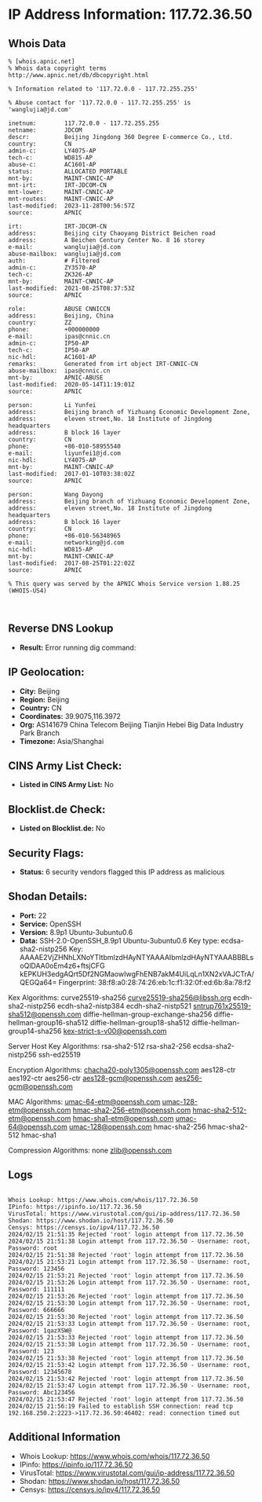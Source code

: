 # IP Address Information: 117.72.36.50

## Whois Data
```
% [whois.apnic.net]
% Whois data copyright terms    http://www.apnic.net/db/dbcopyright.html

% Information related to '117.72.0.0 - 117.72.255.255'

% Abuse contact for '117.72.0.0 - 117.72.255.255' is 'wanglujia@jd.com'

inetnum:        117.72.0.0 - 117.72.255.255
netname:        JDCOM
descr:          Beijing Jingdong 360 Degree E-commerce Co., Ltd.
country:        CN
admin-c:        LY4075-AP
tech-c:         WD815-AP
abuse-c:        AC1601-AP
status:         ALLOCATED PORTABLE
mnt-by:         MAINT-CNNIC-AP
mnt-irt:        IRT-JDCOM-CN
mnt-lower:      MAINT-CNNIC-AP
mnt-routes:     MAINT-CNNIC-AP
last-modified:  2023-11-28T00:56:57Z
source:         APNIC

irt:            IRT-JDCOM-CN
address:        Beijing city Chaoyang District Beichen road
address:        A Beichen Century Center No. 8 16 storey
e-mail:         wanglujia@jd.com
abuse-mailbox:  wanglujia@jd.com
auth:           # Filtered
admin-c:        ZY3570-AP
tech-c:         ZK326-AP
mnt-by:         MAINT-CNNIC-AP
last-modified:  2021-08-25T08:37:53Z
source:         APNIC

role:           ABUSE CNNICCN
address:        Beijing, China
country:        ZZ
phone:          +000000000
e-mail:         ipas@cnnic.cn
admin-c:        IP50-AP
tech-c:         IP50-AP
nic-hdl:        AC1601-AP
remarks:        Generated from irt object IRT-CNNIC-CN
abuse-mailbox:  ipas@cnnic.cn
mnt-by:         APNIC-ABUSE
last-modified:  2020-05-14T11:19:01Z
source:         APNIC

person:         Li Yunfei
address:        Beijing branch of Yizhuang Economic Development Zone,
address:        eleven street,No. 18 Institute of Jingdong headquarters
address:        B block 16 layer
country:        CN
phone:          +86-010-58955540
e-mail:         liyunfei1@jd.com
nic-hdl:        LY4075-AP
mnt-by:         MAINT-CNNIC-AP
last-modified:  2017-01-10T03:38:02Z
source:         APNIC

person:         Wang Dayong
address:        Beijing branch of Yizhuang Economic Development Zone,
address:        eleven street,No. 18 Institute of Jingdong headquarters
address:        B block 16 layer
country:        CN
phone:          +86-010-56348965
e-mail:         networking@jd.com
nic-hdl:        WD815-AP
mnt-by:         MAINT-CNNIC-AP
last-modified:  2017-08-25T01:22:02Z
source:         APNIC

% This query was served by the APNIC Whois Service version 1.88.25 (WHOIS-US4)



```
## Reverse DNS Lookup
- **Result:** Error running dig command: 

## IP Geolocation:
- **City:** Beijing
- **Region:** Beijing
- **Country:** CN
- **Coordinates:** 39.9075,116.3972
- **Org:** AS141679 China Telecom Beijing Tianjin Hebei Big Data Industry Park Branch
- **Timezone:** Asia/Shanghai

## CINS Army List Check:
- **Listed in CINS Army List:** 
No

## Blocklist.de Check:
- **Listed on Blocklist.de:** 
No

## Security Flags:
- **Status:** 6 security vendors flagged this IP address as malicious

## Shodan Details:
- **Port:** 22
- **Service:** OpenSSH
- **Version:** 8.9p1 Ubuntu-3ubuntu0.6
- **Data:** SSH-2.0-OpenSSH_8.9p1 Ubuntu-3ubuntu0.6
Key type: ecdsa-sha2-nistp256
Key: AAAAE2VjZHNhLXNoYTItbmlzdHAyNTYAAAAIbmlzdHAyNTYAAABBBLsoQlDAA0oEm4z6+ftsjCFG
kEPKUH3edgAQrt5Df2NGMaowIwgFhENB7akM4UiLqLn1XN2xVAJCTrA/QEGQa64=
Fingerprint: 38:f8:a0:28:74:26:eb:1c:f1:32:0f:ed:6b:8a:78:f2

Kex Algorithms:
	curve25519-sha256
	curve25519-sha256@libssh.org
	ecdh-sha2-nistp256
	ecdh-sha2-nistp384
	ecdh-sha2-nistp521
	sntrup761x25519-sha512@openssh.com
	diffie-hellman-group-exchange-sha256
	diffie-hellman-group16-sha512
	diffie-hellman-group18-sha512
	diffie-hellman-group14-sha256
	kex-strict-s-v00@openssh.com

Server Host Key Algorithms:
	rsa-sha2-512
	rsa-sha2-256
	ecdsa-sha2-nistp256
	ssh-ed25519

Encryption Algorithms:
	chacha20-poly1305@openssh.com
	aes128-ctr
	aes192-ctr
	aes256-ctr
	aes128-gcm@openssh.com
	aes256-gcm@openssh.com

MAC Algorithms:
	umac-64-etm@openssh.com
	umac-128-etm@openssh.com
	hmac-sha2-256-etm@openssh.com
	hmac-sha2-512-etm@openssh.com
	hmac-sha1-etm@openssh.com
	umac-64@openssh.com
	umac-128@openssh.com
	hmac-sha2-256
	hmac-sha2-512
	hmac-sha1

Compression Algorithms:
	none
	zlib@openssh.com


## Logs
```

Whois Lookup: https://www.whois.com/whois/117.72.36.50
IPinfo: https://ipinfo.io/117.72.36.50
VirusTotal: https://www.virustotal.com/gui/ip-address/117.72.36.50
Shodan: https://www.shodan.io/host/117.72.36.50
Censys: https://censys.io/ipv4/117.72.36.50
2024/02/15 21:51:35 Rejected 'root' login attempt from 117.72.36.50
2024/02/15 21:51:38 Login attempt from 117.72.36.50 - Username: root, Password: root
2024/02/15 21:51:38 Rejected 'root' login attempt from 117.72.36.50
2024/02/15 21:53:21 Login attempt from 117.72.36.50 - Username: root, Password: 123456
2024/02/15 21:53:21 Rejected 'root' login attempt from 117.72.36.50
2024/02/15 21:53:26 Login attempt from 117.72.36.50 - Username: root, Password: 111111
2024/02/15 21:53:26 Rejected 'root' login attempt from 117.72.36.50
2024/02/15 21:53:30 Login attempt from 117.72.36.50 - Username: root, Password: 666666
2024/02/15 21:53:30 Rejected 'root' login attempt from 117.72.36.50
2024/02/15 21:53:33 Login attempt from 117.72.36.50 - Username: root, Password: 1qazXSW@
2024/02/15 21:53:33 Rejected 'root' login attempt from 117.72.36.50
2024/02/15 21:53:38 Login attempt from 117.72.36.50 - Username: root, Password: 123
2024/02/15 21:53:38 Rejected 'root' login attempt from 117.72.36.50
2024/02/15 21:53:42 Login attempt from 117.72.36.50 - Username: root, Password: 12345678
2024/02/15 21:53:42 Rejected 'root' login attempt from 117.72.36.50
2024/02/15 21:53:47 Login attempt from 117.72.36.50 - Username: root, Password: Abc123456
2024/02/15 21:53:47 Rejected 'root' login attempt from 117.72.36.50
2024/02/15 21:56:19 Failed to establish SSH connection: read tcp 192.168.250.2:2223->117.72.36.50:46402: read: connection timed out

```
## Additional Information
- Whois Lookup: https://www.whois.com/whois/117.72.36.50
- IPinfo: https://ipinfo.io/117.72.36.50
- VirusTotal: https://www.virustotal.com/gui/ip-address/117.72.36.50
- Shodan: https://www.shodan.io/host/117.72.36.50
- Censys: https://censys.io/ipv4/117.72.36.50

